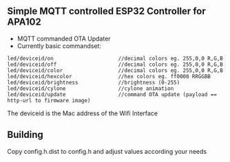 ## Simple MQTT controlled ESP32 Controller for APA102

- MQTT commanded OTA Updater
- Currently basic commandset:

```
led/deviceid/on                     //decimal colors eg. 255,0,0 R,G,B
led/deviceid/off                    //decimal colors eg. 255,0,0 R,G,B
led/deviceid/color                  //decimal colors eg. 255,0,0 R,G,B
led/deviceid/hexcolor               //hex colors eg. ff0000 RRGGBB
led/deviceid/brightness             //brightness (0-255)
led/deviceid/cylone                 //cylone animation
led/deviceid/update                 //command OTA update (payload == http-url to firmware image)
```

The deviceid is the Mac address of the Wifi Interface

## Building

Copy config.h.dist to config.h and adjust values according your needs
